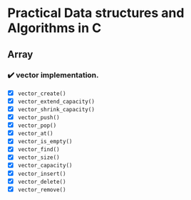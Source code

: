 # Practical Data structures and Algorithms in C

## Array

### :heavy_check_mark: vector implementation. 

- [x] `vector_create()` 
- [x] `vector_extend_capacity()`
- [x] `vector_shrink_capacity()`
- [x] `vector_push()`
- [x] `vector_pop()`
- [x] `vector_at()`
- [x] `vector_is_empty()`
- [x] `vector_find()`
- [x] `vector_size()`
- [x] `vector_capacity()`
- [x] `vector_insert()`
- [x] `vector_delete()`
- [x] `vector_remove()`
